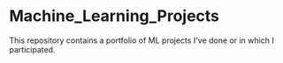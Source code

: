 # Machine_Learning_Projects
This repository contains a portfolio of ML projects I've done or in which I participated.

